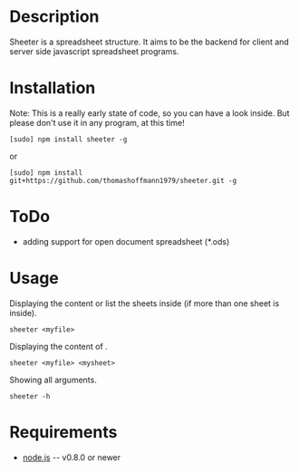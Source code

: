 Description
===========

Sheeter is a spreadsheet structure. It aims to be the backend for
client and server side javascript spreadsheet programs.

Installation
============

Note: This is a really early state of code, so you can have a look inside. But please
don't use it in any program, at this time!
    
    [sudo] npm install sheeter -g

or

    [sudo] npm install git+https://github.com/thomashoffmann1979/sheeter.git -g

ToDo
====

* adding support for open document spreadsheet (*.ods)


Usage
=====

Displaying the content or list the sheets inside (if more than one sheet is inside).
    
    sheeter <myfile>
    
Displaying the content of <mysheet>.

    sheeter <myfile> <mysheet>

Showing all arguments.

    sheeter -h

Requirements
============

* [node.js](http://nodejs.org/) -- v0.8.0 or newer
